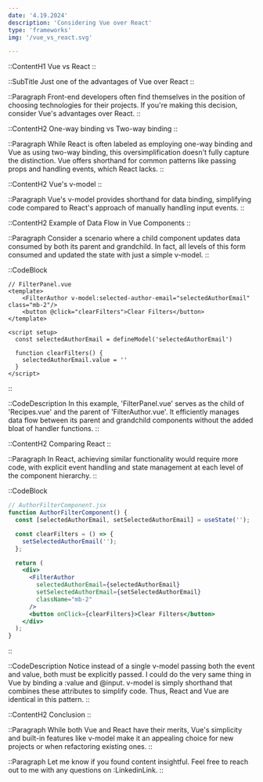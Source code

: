 ```yaml
---
date: '4.19.2024'
description: 'Considering Vue over React'
type: 'frameworks'
img: '/vue_vs_react.svg'

---
```


::ContentH1
Vue vs React
::

::SubTitle
Just one of the advantages of Vue over React
::

::Paragraph
Front-end developers often find themselves in the position of choosing technologies for their projects.
If you're making this decision, consider Vue's advantages over React.
::

::ContentH2
One-way binding vs Two-way binding
::

::Paragraph
While React is often labeled as employing one-way binding and Vue as using two-way binding, this oversimplification doesn't fully capture the distinction.
Vue offers shorthand for common patterns like passing props and handling events, which React lacks.
::

::ContentH2
Vue's v-model
::

::Paragraph
Vue's v-model provides shorthand for data binding, simplifying code compared to React's approach of manually handling input events.
::

::ContentH2
Example of Data Flow in Vue Components
::

::Paragraph
Consider a scenario where a child component updates data consumed by both its parent and grandchild.
In fact, all levels of this form consumed and updated the state with just a simple v-model.
::

::CodeBlock
```vue
// FilterPanel.vue
<template>
    <FilterAuthor v-model:selected-author-email="selectedAuthorEmail" class="mb-2"/>
    <button @click="clearFilters">Clear Filters</button>
</template>

<script setup>
  const selectedAuthorEmail = defineModel('selectedAuthorEmail')

  function clearFilters() {
    selectedAuthorEmail.value = ''
  }
</script>
```
::

::CodeDescription
In this example, 'FilterPanel.vue' serves as the child of 'Recipes.vue' and the parent of 'FilterAuthor.vue'.
It efficiently manages data flow between its parent and grandchild components without the added bloat of handler functions.
::

::ContentH2
Comparing React
::

::Paragraph
In React, achieving similar functionality would require more code, with explicit event handling and state management at each level of the component hierarchy.
::

::CodeBlock
```jsx
// AuthorFilterComponent.jsx
function AuthorFilterComponent() {
  const [selectedAuthorEmail, setSelectedAuthorEmail] = useState('');

  const clearFilters = () => {
    setSelectedAuthorEmail('');
  };

  return (
    <div>
      <FilterAuthor 
        selectedAuthorEmail={selectedAuthorEmail} 
        setSelectedAuthorEmail={setSelectedAuthorEmail}
        className="mb-2" 
      />
      <button onClick={clearFilters}>Clear Filters</button>
    </div>
  );
}
```
::

::CodeDescription
Notice instead of a single v-model passing both the event and value, both must be explicitly passed.
I could do the very same thing in Vue by binding a \:value and @input.
v-model is simply shorthand that combines these attributes to simplify code.
Thus, React and Vue are identical in this pattern.
::

::ContentH2
Conclusion
::

::Paragraph
While both Vue and React have their merits, Vue's simplicity and built-in features like v-model make it an appealing choice for new projects or when refactoring existing ones.
::

::Paragraph
Let me know if you found content insightful.  Feel free to reach out to me with any questions on :LinkedinLink.
::








